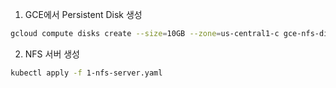 1. GCE에서 Persistent Disk 생성

```bash
gcloud compute disks create --size=10GB --zone=us-central1-c gce-nfs-disk
```

2. NFS 서버 생성

```bash
kubectl apply -f 1-nfs-server.yaml
```

